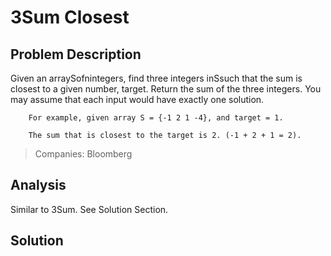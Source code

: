 # 3Sum Closest

## Problem Description

Given an arraySofnintegers, find three integers inSsuch that the sum is closest to a given number, target. Return the sum of the three integers. You may assume that each input would have exactly one solution.

```
    For example, given array S = {-1 2 1 -4}, and target = 1.

    The sum that is closest to the target is 2. (-1 + 2 + 1 = 2).
```

> Companies: Bloomberg



## Analysis

Similar to 3Sum. See Solution Section.

## Solution



